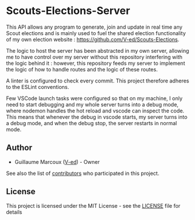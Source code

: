 # Scouts-Elections-Server

This API allows any program to generate, join and update in real time any Scout elections and is mainly used to fuel the shared election functionality of my own election website : https://github.com/V-ed/Scouts-Elections.

The logic to host the server has been abstracted in my own server, allowing me to have control over my server without this repository interfering with the logic behind it : however, this repository feeds my server to implement the logic of how to handle routes and the logic of these routes.

A linter is configured to check every commit. This project therefore adheres to the ESLint conventions.

Few VSCode launch tasks were configured so that on my machine, I only need to start debugging and my whole server turns into a debug mode, where nodemon handles the hot reload and vscode can inspect the code.
This means that whenever the debug in vscode starts, my server turns into a debug mode, and when the debug stop, the server restarts in normal mode.

## Author

- Guillaume Marcoux ([V-ed](https://github.com/V-ed)) - Owner

See also the list of [contributors](https://github.com/V-ed/jrequester/contributors) who participated in this project.

## License

This project is licensed under the MIT License - see the [LICENSE](LICENSE.md) file for details
